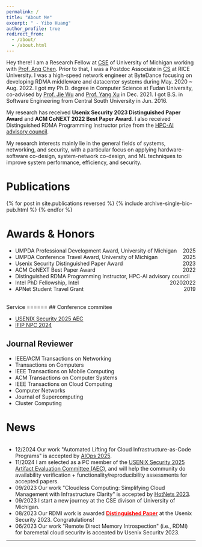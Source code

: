 ```yaml
---
permalink: /
title: "About Me"
excerpt: " - Yibo Huang"
author_profile: true
redirect_from: 
  - /about/
  - /about.html
---
```


Hey there! I am a Research Fellow at [CSE](https://cse.engin.umich.edu/people/postdocs/) of University of Michigan working with [Prof. Ang Chen](https://web.eecs.umich.edu/~chenang/).
Prior to that, I was a Postdoc Associate in [CS](https://cs.rice.edu/) at RICE University.
I was a high-speed network engineer at ByteDance focusing on developing RDMA middleware and datacenter systems during May. 2020 ~ Aug. 2022.
I got my Ph.D. degree in Computer Science at Fudan University, co-advised by [Prof. Jie Wu](https://dblp.org/pid/w/JieWu3.html) and [Prof. Yang Xu](https://yangxu.info/) in Dec. 2021.
I got B.S. in Software Engineering from Central South University in Jun. 2016.

My research has received **Usenix Security 2023 Distinguished Paper Award** and **ACM CoNEXT 2022 Best Paper Award**.
I also received Distinguished RDMA Programming Instructor prize from the [HPC-AI advisory council](https://www.hpcadvisorycouncil.com/).

My research interests mainly lie in the general fields of systems, networking, and security, with a particular focus on applying hardware-software co-design, system-network co-design, and ML techniques to improve system performance, efficiency, and security. 

<!-- My PhD thesis is on "Building Fast, Compatible and Efficient Datacenter Systems with Kernel-bypass Networks". -->

<!-- In particular, I focus on the system design, development and optimization about RDMA-enhanced datacenter systems, eBPF systems, OS security, network protocol stack and RPC. -->

<!-- - Office: 3011 Duncan Hall -->
<!-- - Email: yhuang (at) rice (dot) edu -->
<!-- - Office: 4844 Bob and Betty Beyster Building Ann Arbor MI, 48109 -->
<!-- - Email: yiboh (at) umich (dot) edu -->
<!-- - Former Name : **Bobo Huang** -->

<!-- Feel free to reach out me through Email if you are interested in my research work. -->

<!-- Relevant and Interested Areas
======
---
- System enhancement with RDMA.
- High-performance network stack design.
- High-performance RPC framework. -->
<!-- - Hybrid computing framework. over modern hardware -->


Publications
======

{% for post in site.publications reversed %}
  {% include archive-single-bio-pub.html %}
{% endfor %}


Awards & Honors
======

* UMPDA Professional Development Award, University of Michigan <span style="float:right">2025</span>
* UMPDA Conference Travel Award, University of Michigan <span style="float:right">2025</span>
* Usenix Security Distinguished Paper Award <span style="float:right">2023</span>
* ACM CoNEXT Best Paper Award  <span style="float:right">2022</span>
* Distinguished RDMA Programming Instructor, HPC-AI advisory council  <span style="float:right">2022</span>
* Intel PhD Fellowship, Intel <span style="float:right">2020</span>
* APNet Student Travel Grant <span style="float:right">2019</span>


<br>
Service
======
## Conference commitee

- [USENIX Security 2025 AEC](https://www.usenix.org/conference/usenixsecurity25/call-for-artifacts)
- [IFIP NPC 2024](https://www.npc-conference.com/#/npc2024/committees)

<!-- the 20th IFIP International Conference on Network and Parallel Computing -->

## Journal Reviewer

- IEEE/ACM Transactions on Networking
- Transactions on Computers
- IEEE Transactions on Mobile Computing
- ACM Transactions on Computer Systems
- IEEE Transactions on Cloud Computing
- Computer Networks
- Journal of Supercomputing
- Cluster Computing


News
======

<div style="height:250px;overflow-y:scroll" markdown="1">

- 12/2024 Our work "Automated Lifting for Cloud Infrastructure-as-Code Programs" is accepted by [AIOps 2025](https://cloudintelligenceworkshop.org/index.html).
- 11/2024 I am selected as a PC member of the [USENIX Security 2025 Artifact Evaluation Committee (AEC)](https://www.usenix.org/conference/usenixsecurity25/call-for-artifacts), and will help the community do availability verification + functionality/reproducibility assessments for accepted papers. 
- 09/2023 Our work "Cloudless Computing: Simplifying Cloud Management with Infrastructure Clarity" is accepted by [HotNets 2023](https://conferences.sigcomm.org/hotnets/2023/accepted.html).
- 09/2023 I start a new journey at the CSE divison of University of Michigan.
- 08/2023 Our RDMI work is awarded **[<b style="color:#FF0000">Distinguished Paper</b>](https://www.usenix.org/conference/usenixsecurity23/presentation/liu-hongyi)** at the Usenix Security 2023. Congratulations!
- 06/2023 Our work "Remote Direct Memory Introspection" (i.e., RDMI) for baremetal cloud security is accepted by [Usenix Security 2023](https://www.usenix.org/conference/usenixsecurity23/presentation/liu-hongyi).
- 04/2023 The co-authored work "PFtree: Optimizing Persistent Adaptive Radix Tree for PM Systems on eADR Platform" will be presented on [DASFAA 2023](http://www.tjudb.cn/dasfaa2023/programs).
- 12/2022 Our paper "An Ultra-Low Latency and Compatible PCIe Interconnect for Rack-scale Communication" is awarded **[<b style="color:#FF0000">Best Paper</b>](https://conferences2.sigcomm.org/co-next/2022/#!/home)** at the ACM CoNEXT 2022 conference. Congratulations!
- 11/2022 I am awarded "Distinguished RDMA Programming Instructor" by HPC-AI advisory council.
- 09/2022 Our research work about how to use advanced PCIe interconnect to rearchitect Rack-Scale communication is accepted by ACM CoNEXT 2022. Only 28 papers are accepted out of 151 submitted. Congratulations!
- 09/2022 I officially join the CS department of RICE University as a Postdoc Associate working closely with [Prof. Ang Chen](https://www.cs.rice.edu/~angchen/). 
- 01/2022 I officially join ByteDance High-Speed Network Lab, Network Engineering Group, as a Network Engineer.
- 12/2021 I get my Ph.D. in Fudan University.
- 12/2020 I am awarded an honorary title of "The Oceanwide Scholar" for excellent academic performance at Fudan University in the 2020 year, only 10 winners in FDU each year.
- 11/2020 I am awarded "Intel Fellowship" by Intel in Shanghai.
- 11/2020 Our **FDU Starry Team** led by me wins the **Second Prize** in [the 8th APAC RDMA Programming Competition](http://www.hpcadvisorycouncil.com/events/2020/rdma/). Congratulations!
- 05/2020 I join Bytedance High-Speed Network Lab, Network Engineering Group, as a Research Intern.
- 05/2020 One research paper is accepted by JPDC 2020.
- 12/2019 I am awarded the Award of Outstanding Ph.D. Students at FDU for the academic year 2019-2020.
- 12/2019 I win the 2nd "Fudan-Oceanwide Entrepreneurship Fund" (Exploration Fund) funding.
- 11/2019 Our **FDU Starry Team** led by me wins the **Second Prize** in [the 7th APAC RDMA Programming Competition](http://www.hpcadvisorycouncil.com/events/2019/rdma/). Congratulations!
- 10/2019 One research paper is accepted by IEEE TSC 2019.
- 06/2019 I win the "Excellent Doctoral Research Promotion Program" funding at FDU.
- 06/2019 One research paper is accepted by Information Sciences 2019.
- 12/2018 I am awarded the Award for Outstanding Ph.D. Students at FDU for the academic year 2018-2019.
- 10/2018 Our **FDU Starry Team** is awarded the **Second Prize** in [the 6th APAC RDMA Programming Competition](http://www.hpcadvisorycouncil.com/events/2018/rdma/). Congratulations!
- 08/2018 Our **FDU Starry Team** is established, focusing on research and buildup of RDMA-enhanced distributed systems.
- 03/2018 I am awarded the honor of the Outstanding Teaching Assistant of Fudan University in the academic session 2017-2018, semester 1.

</div>

<!-- Our project "A Trusted Identity Unified Verification System over Zero-Trust Architecture" -->
<!-- organized by HPC-AI Advisory Council -->
 <!-- organized by NSCC Singapore & HPC-AI Advisory Council -->
 <!-- - 08/2019 Our **FDU Starry Team** wins the **Merit Prize** in [2019 APAC HPC-AI Competition](http://www.hpcadvisorycouncil.com/events/2019/APAC-AI-HPC/index.php). Congratulations! -->

---

<script type='text/javascript' id='clustrmaps' src='//cdn.clustrmaps.com/map_v2.js?cl=ffffff&w=398&t=tt&d=KLze7yOvPww8OOApBWjCvydGhEiyz3rsS4IcHCkDMxA&co=2d78ad&ct=ffffff&cmo=3acc3a&cmn=ff5353'></script>
